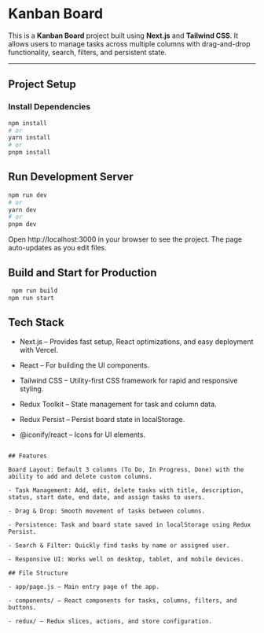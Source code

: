 # Kanban Board

This is a **Kanban Board** project built using **Next.js** and **Tailwind CSS**. It allows users to manage tasks across multiple columns with drag-and-drop functionality, search, filters, and persistent state.

---

## Project Setup

### Install Dependencies

```bash
npm install
# or
yarn install
# or
pnpm install
```

## Run Development Server

```bash
npm run dev
# or
yarn dev
# or
pnpm dev
```

Open http://localhost:3000
in your browser to see the project. The page auto-updates as you edit files.

## Build and Start for Production

```bash
 npm run build
npm run start
```

## Tech Stack
- Next.js – Provides fast setup, React optimizations, and easy deployment with Vercel.

- React – For building the UI components.

- Tailwind CSS – Utility-first CSS framework for rapid and responsive styling.

- Redux Toolkit – State management for task and column data.

- Redux Persist – Persist board state in localStorage.

- @iconify/react – Icons for UI elements.
````

## Features

Board Layout: Default 3 columns (To Do, In Progress, Done) with the ability to add and delete custom columns.

- Task Management: Add, edit, delete tasks with title, description, status, start date, end date, and assign tasks to users.

- Drag & Drop: Smooth movement of tasks between columns.

- Persistence: Task and board state saved in localStorage using Redux Persist.

- Search & Filter: Quickly find tasks by name or assigned user.

- Responsive UI: Works well on desktop, tablet, and mobile devices.

## File Structure

- app/page.js – Main entry page of the app.

- components/ – React components for tasks, columns, filters, and buttons.

- redux/ – Redux slices, actions, and store configuration.
